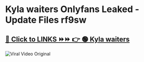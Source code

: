 
 # Kyla waiters Onlyfans Leaked - Update Files rf9sw

## <h2><a href="https://clipsfans.com/Kyla_waiters&ref=git">🔗 Click to LINKS ⏩⏩ 👉 🟢 Kyla waiters </a></h2>

<a href="https://clipsfans.com/Kyla_waiters&ref=git" rel="nofollow" data-target="animated-image.originalLink"><img src="https://i.ibb.co.com/xMMVF88/686577567.gif" alt="Viral Video Original" style="max-width: 100%; display: inline-block;" data-target="animated-image.originalImage"></a>

